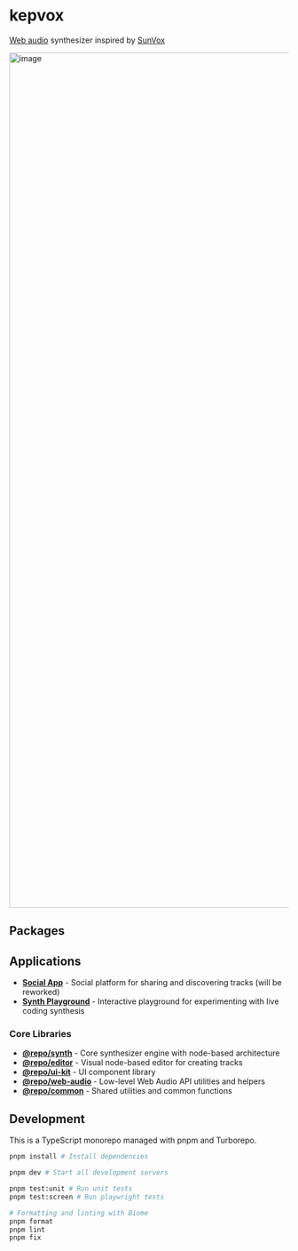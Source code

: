 # kepvox

[Web audio](https://developer.mozilla.org/en-US/docs/Web/API/Web_Audio_API) synthesizer inspired by [SunVox](https://www.warmplace.ru/soft/sunvox/index_ru.php)

<img width="1540" alt="image" src="https://github.com/user-attachments/assets/c9f743a8-a303-4bc5-95a1-6292ad2c92b3" />

## Packages

## Applications

- **[Social App](./apps/social/README.md)** - Social platform for sharing and discovering tracks (will be reworked)
- **[Synth Playground](./apps/synth-playground/README.md)** - Interactive playground for experimenting with live coding synthesis

### Core Libraries
- **[@repo/synth](./packages/synth/README.md)** - Core synthesizer engine with node-based architecture
- **[@repo/editor](./packages/editor/README.md)** - Visual node-based editor for creating tracks
- **[@repo/ui-kit](./packages/ui-kit/README.md)** - UI component library
- **[@repo/web-audio](./packages/web-audio/README.md)** - Low-level Web Audio API utilities and helpers
- **[@repo/common](./packages/common/README.md)** - Shared utilities and common functions

## Development

This is a TypeScript monorepo managed with pnpm and Turborepo.

```bash
pnpm install # Install dependencies

pnpm dev # Start all development servers

pnpm test:unit # Run unit tests
pnpm test:screen # Run playwright tests

# Formatting and linting with Biome
pnpm format
pnpm lint
pnpm fix
```
